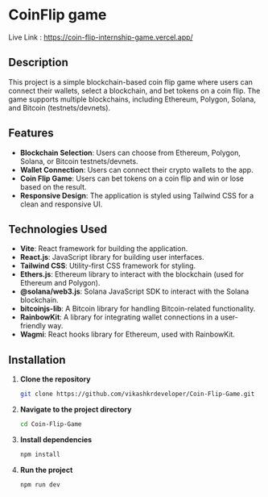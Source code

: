 # CoinFlip game

Live Link : https://coin-flip-internship-game.vercel.app/

## Description

This project is a simple blockchain-based coin flip game where users can connect their wallets, select a blockchain, and bet tokens on a coin flip. The game supports multiple blockchains, including Ethereum, Polygon, Solana, and Bitcoin (testnets/devnets).

## Features

- **Blockchain Selection**: Users can choose from Ethereum, Polygon, Solana, or Bitcoin testnets/devnets.
- **Wallet Connection**: Users can connect their crypto wallets to the app.
- **Coin Flip Game**: Users can bet tokens on a coin flip and win or lose based on the result.
- **Responsive Design**: The application is styled using Tailwind CSS for a clean and responsive UI.

## Technologies Used

- **Vite**: React framework for building the application.
- **React.js**: JavaScript library for building user interfaces.
- **Tailwind CSS**: Utility-first CSS framework for styling.
- **Ethers.js**: Ethereum library to interact with the blockchain (used for Ethereum and Polygon).
- **@solana/web3.js**: Solana JavaScript SDK to interact with the Solana blockchain.
- **bitcoinjs-lib**: A Bitcoin library for handling Bitcoin-related functionality.
- **RainbowKit**: A library for integrating wallet connections in a user-friendly way.
- **Wagmi**: React hooks library for Ethereum, used with RainbowKit.

## Installation

1. **Clone the repository**
   ```bash
   git clone https://github.com/vikashkrdeveloper/Coin-Flip-Game.git
   ```
2. **Navigate to the project directory**
   ```bash
   cd Coin-Flip-Game
   ```
3. **Install dependencies**
   ```bash
   npm install
   ```
4. **Run the project**
   ```bash
   npm run dev
   ```
